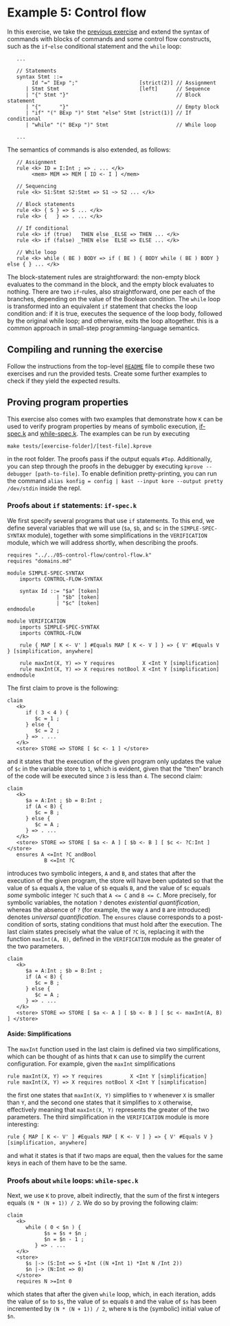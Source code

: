 # Example 5: Control flow

In this exercise, we take the [previous exercise](../04-assignment/README.md) and extend the syntax of commands with blocks of commands and some control flow constructs, such as the `if`-`else` conditional statement and the `while` loop:

```k
   ...

   // Statements
   syntax Stmt ::= 
        Id "=" IExp ";"                    [strict(2)] // Assignment
      | Stmt Stmt                          [left]      // Sequence           
      | "{" Stmt "}"                                   // Block statement
      | "{"      "}"                                   // Empty block
      | "if" "(" BExp ")" Stmt "else" Stmt [strict(1)] // If conditional
      | "while" "(" BExp ")" Stmt                      // While loop
      
   ...
```

The semantics of commands is also extended, as follows:

```k
   // Assignment
   rule <k> ID = I:Int ; => . ... </k>
        <mem> MEM => MEM [ ID <- I ] </mem>

   // Sequencing
   rule <k> S1:Stmt S2:Stmt => S1 ~> S2 ... </k>

   // Block statements
   rule <k> { S } => S ... </k>
   rule <k> {   } => . ... </k>

   // If conditional
   rule <k> if (true)   THEN else _ELSE => THEN ... </k>
   rule <k> if (false) _THEN else  ELSE => ELSE ... </k>

   // While loop
   rule <k> while ( BE ) BODY => if ( BE ) { BODY while ( BE ) BODY } else { } ... </k>
```

The block-statement rules are straightforward: the non-empty block evaluates to the command in the block, and the empty block evaluates to nothing. There are two `if`-rules, also straightforward, one per each of the branches, depending on the value of the Boolean condition. The `while` loop is transformed into an equivalent `if` statement that checks the loop condition and: if it is true, executes the sequence of the loop body, followed by the original while loop; and otherwise, exits the loop altogether. this is a common approach in small-step programming-language semantics.

## Compiling and running the exercise

Follow the instructions from the top-level [`README`](../README.md) file to compile these two exercises and run the provided tests. Create some further examples to check if they yield the expected results.

## Proving program properties

This exercise also comes with two examples that demonstrate how `K` can be used to verify program properties by means of symbolic execution, [if-spec.k](../tests/05-control-flow/if-spec.k) and [while-spec.k](../tests/05-control-flow/while-spec.k). The examples can be run by executing 

```make tests/[exercise-folder]/[test-file].kprove```

in the root folder. The proofs pass if the output equals `#Top`. Additionally, you can step through the proofs in the debugger by executing `kprove --debugger [path-to-file]`. To enable definition pretty-printing, you can run the command `alias konfig = config | kast --input kore --output pretty /dev/stdin` inside the repl.

### Proofs about `if` statements: `if-spec.k`

We first specify several programs that use `if` statements. To this end, we define several variables that we will use (`$a`, `$b`, and `$c` in the `SIMPLE-SPEC-SYNTAX` module), together with some simplifications in the `VERIFICATION` module, which we will address shortly, when describing the proofs.

```k
requires "../../05-control-flow/control-flow.k"
requires "domains.md"

module SIMPLE-SPEC-SYNTAX
    imports CONTROL-FLOW-SYNTAX

    syntax Id ::= "$a" [token]
                | "$b" [token]
                | "$c" [token]
endmodule

module VERIFICATION
    imports SIMPLE-SPEC-SYNTAX
    imports CONTROL-FLOW

    rule { MAP [ K <- V' ] #Equals MAP [ K <- V ] } => { V' #Equals V } [simplification, anywhere]

    rule maxInt(X, Y) => Y requires         X <Int Y [simplification]
    rule maxInt(X, Y) => X requires notBool X <Int Y [simplification]
endmodule
```

The first claim to prove is the following:

```k
claim 
   <k> 
      if ( 3 < 4 ) {
         $c = 1 ;
      } else {
         $c = 2 ;
      } => . ... 
   </k>
   <store> STORE => STORE [ $c <- 1 ] </store>
```

and it states that the execution of the given program only updates the value of `$c` in the variable store to `1`, which is evident, given that the "then" branch of the code will be executed since `3` is less than `4`. The second claim:

```k
claim 
   <k> 
      $a = A:Int ; $b = B:Int ;
      if (A < B) {
         $c = B ;
      } else {
         $c = A ;
      } => . ... 
   </k>
   <store> STORE => STORE [ $a <- A ] [ $b <- B ] [ $c <- ?C:Int ] </store>
   ensures A <=Int ?C andBool
            B <=Int ?C
```

introduces two symbolic integers, `A` and `B`, and states that after the execution of the given program, the store will have been updated so that the value of `$a` equals `A`, the value of `$b` equals `B`, and the value of `$c` equals *some* symbolic integer `?C` such that `A <= C` and `B <= C`. More precisely, for symbolic variables, the notation `?` denotes *existential quantification*, whereas the absence of `?` (for example, the way `A` and `B` are introduced) denotes *universal quantification*. The `ensures` clause corresponds to a post-condition of sorts, stating conditions that must hold after the execution. The last claim states precisely what the value of `?C` is, replacing it with the function `maxInt(A, B)`, defined in the `VERIFICATION` module as the greater of the two parameters.

```k
claim 
   <k> 
      $a = A:Int ; $b = B:Int ;
      if (A < B) {
         $c = B ;
      } else {
         $c = A ;
      } => . ... 
   </k>
   <store> STORE => STORE [ $a <- A ] [ $b <- B ] [ $c <- maxInt(A, B) ] </store>
```

#### Aside: Simplifications

The `maxInt` function used in the last claim is defined via two simplifications, which can be thought of as hints that `K` can use to simplify the current configuration. For example, given the `maxInt` simplifications

```k
rule maxInt(X, Y) => Y requires         X <Int Y [simplification]
rule maxInt(X, Y) => X requires notBool X <Int Y [simplification]
```

the first one states that `maxInt(X, Y)` simplifies to `Y` whenever `X` is smaller than `Y`, and the second one states that it simplifies to `X` otherwise, effectively meaning that `maxInt(X, Y)` represents the greater of the two parameters. The third simplification in the `VERIFICATION` module is more interesting:

```k
rule { MAP [ K <- V' ] #Equals MAP [ K <- V ] } => { V' #Equals V } [simplification, anywhere]
```

and what it states is that if two maps are equal, then the values for the same keys in each of them have to be the same.

### Proofs about `while` loops: `while-spec.k`

Next, we use `K` to prove, albeit indirectly, that the sum of the first `N` integers equals `(N * (N + 1)) / 2`. We do so by proving the following claim:

```k
claim 
   <k> 
      while ( 0 < $n ) {
            $s = $s + $n ;
            $n = $n - 1 ;
         } => . ... 
   </k>
   <store> 
      $s |-> (S:Int => S +Int ((N +Int 1) *Int N /Int 2))
      $n |-> (N:Int => 0)
   </store>
   requires N >=Int 0
```

which states that after the given `while` loop, which, in each iteration, adds the value of `$n` to `$s`, the value of `$n` equals `0` and the value of `$s` has been incremented by `(N * (N + 1)) / 2`, where `N` is the (symbolic) initial value of `$n`.